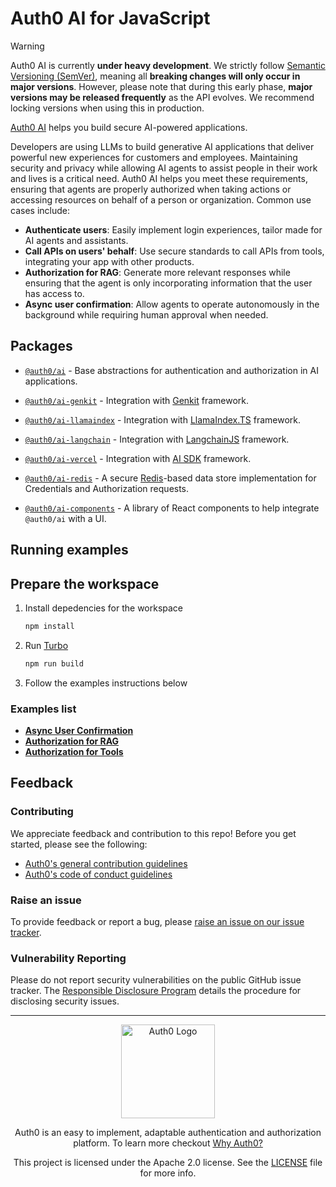 # Auth0 AI for JavaScript

> [!WARNING]
> Auth0 AI is currently **under heavy development**. We strictly follow [Semantic Versioning (SemVer)](https://semver.org/), meaning all **breaking changes will only occur in major versions**. However, please note that during this early phase, **major versions may be released frequently** as the API evolves. We recommend locking versions when using this in production.

[Auth0 AI](https://www.auth0.ai/) helps you build secure AI-powered
applications.

Developers are using LLMs to build generative AI applications that deliver
powerful new experiences for customers and employees. Maintaining security and
privacy while allowing AI agents to assist people in their work and lives is a
critical need. Auth0 AI helps you meet these requirements, ensuring that agents
are properly authorized when taking actions or accessing resources on behalf of
a person or organization. Common use cases include:

- **Authenticate users**: Easily implement login experiences, tailor made for
  AI agents and assistants.
- **Call APIs on users' behalf**: Use secure standards to call APIs from tools,
  integrating your app with other products.
- **Authorization for RAG**: Generate more relevant responses while ensuring
  that the agent is only incorporating information that the user has access to.
- **Async user confirmation**: Allow agents to operate autonomously in the
  background while requiring human approval when needed.

## Packages

- [`@auth0/ai`](https://github.com/auth0-lab/auth0-ai-js/tree/main/packages/ai) -
  Base abstractions for authentication and authorization in AI applications.

- [`@auth0/ai-genkit`](https://github.com/auth0-lab/auth0-ai-js/tree/main/packages/ai-genkit) -
  Integration with [Genkit](https://firebase.google.com/docs/genkit) framework.

- [`@auth0/ai-llamaindex`](https://github.com/auth0-lab/auth0-ai-js/tree/main/packages/ai-llamaindex) -
  Integration with [LlamaIndex.TS](https://ts.llamaindex.ai/) framework.

- [`@auth0/ai-langchain`](https://github.com/auth0-lab/auth0-ai-js/tree/main/packages/ai-langchain) -
  Integration with [LangchainJS](https://js.langchain.com/docs/introduction/) framework.

- [`@auth0/ai-vercel`](https://github.com/auth0-lab/auth0-ai-js/tree/main/packages/ai-vercel) -
  Integration with [AI SDK](https://sdk.vercel.ai/) framework.

- [`@auth0/ai-redis`](https://github.com/auth0-lab/auth0-ai-js/tree/main/packages/ai-redis) - 
 A secure [Redis](https://redis.com/)-based data store implementation for Credentials and Authorization requests.

- [`@auth0/ai-components`](https://github.com/auth0-lab/auth0-ai-js/tree/main/packages/ai-components) -
  A library of React components to help integrate `@auth0/ai` with a UI.

## Running examples

## Prepare the workspace

1. Install depedencies for the workspace

   ```sh
   npm install
   ```

2. Run [Turbo](https://turbo.build/)

   ```sh
   npm run build
   ```

3. Follow the examples instructions below

### Examples list

- [**Async User Confirmation**](./examples/async-authorization/README.md)
- [**Authorization for RAG**](./examples/authorization-for-rag/README.md)
- [**Authorization for Tools**](./examples/authorization-for-tools/README.md)

## Feedback

### Contributing

We appreciate feedback and contribution to this repo! Before you get started, please see the following:

- [Auth0's general contribution guidelines](https://github.com/auth0/open-source-template/blob/master/GENERAL-CONTRIBUTING.md)
- [Auth0's code of conduct guidelines](https://github.com/auth0/open-source-template/blob/master/CODE-OF-CONDUCT.md)

### Raise an issue

To provide feedback or report a bug, please [raise an issue on our issue tracker](https://github.com/auth0-lab/auth0-ai-js/issues).

### Vulnerability Reporting

Please do not report security vulnerabilities on the public GitHub issue tracker. The [Responsible Disclosure Program](https://auth0.com/responsible-disclosure-policy) details the procedure for disclosing security issues.

---

<p align="center">
  <picture>
    <source media="(prefers-color-scheme: light)" srcset="https://cdn.auth0.com/website/sdks/logos/auth0_light_mode.png"   width="150">
    <source media="(prefers-color-scheme: dark)" srcset="https://cdn.auth0.com/website/sdks/logos/auth0_dark_mode.png" width="150">
    <img alt="Auth0 Logo" src="https://cdn.auth0.com/website/sdks/logos/auth0_light_mode.png" width="150">
  </picture>
</p>
<p align="center">Auth0 is an easy to implement, adaptable authentication and authorization platform. To learn more checkout <a href="https://auth0.com/why-auth0">Why Auth0?</a></p>
<p align="center">
This project is licensed under the Apache 2.0 license. See the <a href="/LICENSE"> LICENSE</a> file for more info.</p>

